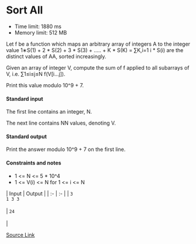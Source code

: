 # Sort All
* Time limit: 1880 ms
* Memory limit: 512 MB

Let f be a function which maps an arbitrary array of integers A to the integer value 1∗S(​1) + 2 * S(2) + 3 * S(3) + ..... + K * S(K) = ∑K,i=1 i * S(i)​​ are the distinct values of AA, sorted increasingly. 

Given an array of integer V, compute the sum of f applied to all subarrays of V, i.e. ∑​1≤i≤j≤N​​ f(V[i…j]). 

Print this value modulo 10^9 + 7.


#### Standard input
The first line contains an integer, N.

The next line contains NN values, denoting V.


#### Standard output
Print the answer modulo 10^9 + 7 on the first line.

#### Constraints and notes
* 1 <= N <= 5 * 10^4
* 1 <= V(i) <= N for 1 <= i <= N 

​| Input | Output |
| :- | :- |
| `3`<br/>`1 3 3` <br/><br/> | `24` <br/><br/> |



[Source Link](https://csacademy.com/contest/archive/task/sortall/statement/)
